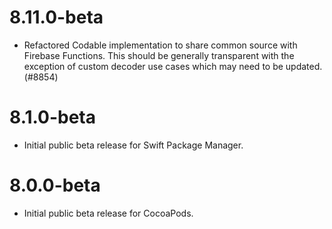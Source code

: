 # 8.11.0-beta
- Refactored Codable implementation to share common source with Firebase Functions. This should be
  generally transparent with the exception of custom decoder use cases which may need to be updated. (#8854)

# 8.1.0-beta
- Initial public beta release for Swift Package Manager.

# 8.0.0-beta
- Initial public beta release for CocoaPods.

